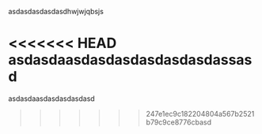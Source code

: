 asdasdasdasdasdhwjwjqbsjs

<<<<<<< HEAD
asdasdaasdasdasdasdasdasdassasd
=======
asdasdaasdasdasdasdasd
>>>>>>> 247e1ec9c182204804a567b2521b79c9ce8776cbasd

